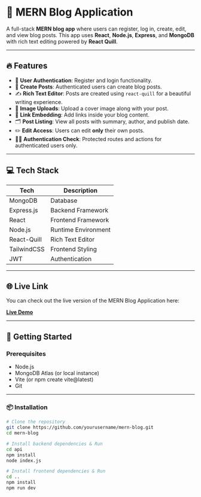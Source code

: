 # 📝 MERN Blog Application

A full-stack **MERN blog app** where users can register, log in, create, edit, and view blog posts. This app uses **React**, **Node.js**, **Express**, and **MongoDB** with rich text editing powered by **React Quill**.

---

## 🔥 Features

- 👤 **User Authentication**: Register and login functionality.
- 📝 **Create Posts**: Authenticated users can create blog posts.
- ✍️ **Rich Text Editor**: Posts are created using `react-quill` for a beautiful writing experience.
- 📸 **Image Uploads**: Upload a cover image along with your post.
- 🔗 **Link Embedding**: Add links inside your blog content.
- 🗂️ **Post Listing**: View all posts with summary, author, and publish date.
- ✏️ **Edit Access**: Users can edit **only** their own posts.
- 🕵️‍♂️ **Authentication Check**: Protected routes and actions for authenticated users only.

---

## 💻 Tech Stack

| Tech       | Description                  |
|------------|------------------------------|
| MongoDB    | Database                     |
| Express.js | Backend Framework            |
| React      | Frontend Framework           |
| Node.js    | Runtime Environment          |
| React-Quill| Rich Text Editor             |
| TailwindCSS| Frontend Styling             |
| JWT        | Authentication               |

---

## 🌐 Live Link

You can check out the live version of the MERN Blog Application here:

[**Live Demo**](https://mern-blog-1-sssj.onrender.com)

---

## 🚀 Getting Started

### Prerequisites

- Node.js
- MongoDB Atlas (or local instance)
- Vite (or npm create vite@latest)
- Git

---

### 📦 Installation

```bash
# Clone the repository
git clone https://github.com/yourusername/mern-blog.git
cd mern-blog

# Install backend dependencies & Run
cd api
npm install
node index.js

# Install frontend dependencies & Run
cd ..
npm install
npm run dev
